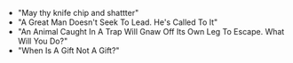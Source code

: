 - "May thy knife chip and shattter"
- "A Great Man Doesn't Seek To Lead.  He's Called To It"
- "An Animal Caught In A Trap Will Gnaw Off Its Own Leg To Escape.  What Will You Do?"
- "When Is A Gift Not A Gift?"

